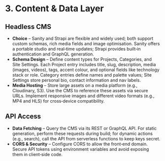 # 3. Content & Data Layer

## Headless CMS

- **Choice** – Sanity and Strapi are flexible and widely used; both support custom schemas, rich media fields and image optimisation. Sanity offers a portable studio and real‑time updates; Strapi provides built‑in authentication and GraphQL generation.
- **Schema Design** – Define content types for Projects, Categories, and Site Settings. Each Project entry includes title, slug, description, media (images, videos), tags, accent colour, and optional fields like technology stack or role. Category entries define names and palette values; Site Settings store personal bio, contact information and nav labels.
- **Media Hosting** – Store large assets on a media platform (e.g., Cloudinary, S3). Use the CMS to reference these assets via secure URLs. Implement responsive images and different video formats (e.g., MP4 and HLS) for cross‑device compatibility.

## API Access

- **Data Fetching** – Query the CMS via its REST or GraphQL API. For static generation, perform these requests during build; for dynamic actions (e.g., search), call the API from serverless functions to keep keys secret.
- **CORS & Security** – Configure CORS to allow the front‑end domain. Secure API tokens using environment variables and avoid exposing them in client‑side code.
